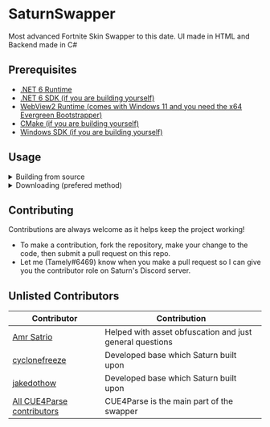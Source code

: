 # SaturnSwapper
Most advanced Fortnite Skin Swapper to this date. UI made in HTML and Backend made in C#

## Prerequisites
- [.NET 6 Runtime](https://dotnet.microsoft.com/en-us/download/dotnet/thank-you/runtime-desktop-6.0.0-windows-x64-installer)
- [.NET 6 SDK (if you are building yourself)](https://dotnet.microsoft.com/en-us/download/dotnet/thank-you/sdk-6.0.101-windows-x64-installer)
- [WebView2 Runtime (comes with Windows 11 and you need the x64 Evergreen Bootstrapper)](https://developer.microsoft.com/en-us/microsoft-edge/webview2/#download-section)
- [CMake (if you are building yourself)](https://github.com/Kitware/CMake/releases/download/v3.23.0-rc2/cmake-3.23.0-rc2-windows-x86_64.msi)
- [Windows SDK (if you are building yourself)](https://go.microsoft.com/fwlink/?linkid=2173743)

## Usage
<details>
<summary>Building from source</summary>

The source on the swapper is 100% complete which means you can build it without any extra steps. To do this:
1. Turn off your antivirus because the swapper is flagged as a virus due to false positives with WebView2 (You have the source so you know it isn't a virus).
2. Clone the repository
    ```
    git clone https://github.com/Tamely/SaturnSwapper
    cd SaturnSwapper
    ```
3. Remove 'SaturnBot' project from the .sln by deleting the lines:
    ```
    Project("{FAE04EC0-301F-11D3-BF4B-00C04F79EFBC}") = "SaturnBot", "SaturnBot\SaturnBot.csproj", "{9B658498-B58B-4DB5-B275-4BFB59FAD1AD}"
    EndProject
    ```
3. Build the solution
    ``` 
    dotnet build
    ```
4. Make sure you have all the prerequisites installed.
5. Navigate to Saturn.Client\bin\Debug\net6.0-windows\Saturn.exe and open it.
6. Get your key to access the swapper [here](https://linkvertise.com/88495/saturn-swapper-key/) (they expire every 48 hours).
7. You're all set!
</details>

<details>
<summary>Downloading (prefered method)</summary>

1. Head to the [releases](https://github.com/Tamely/SaturnSwapper/releases) tab on the right side of the Saturn GitHub page.
2. Under the topmost release, click the file labled "Saturn.zip"
3. Turn off your antivirus because the swapper is flagged as a virus due to false positives with WebView2 (It's open source so you know it isn't a virus).
4. Make sure you have all the prerequisites installed.
5. Launch Saturn.exe
6. Get your key to access the swapper [here](https://linkvertise.com/88495/saturn-swapper-key/) (they expire every 48 hours).
7. You're all set!
</details>

## Contributing

Contributions are always welcome as it helps keep the project working!
- To make a contribution, fork the repository, make your change to the code, then submit a pull request on this repo.
- Let me (Tamely#6469) know when you make a pull request so I can give you the contributor role on Saturn's Discord server.

## Unlisted Contributors

| Contributor | Contribution |
| ----------- | ----------- |
| [Amr Satrio](https://github.com/Amrsatrio)   | Helped with asset obfuscation and just general questions |
| [cyclonefreeze](https://github.com/cyclonefreeze)   | Developed base which Saturn built upon |
| [jakedothow](https://github.com/jakedothow)   | Developed base which Saturn built upon |
| [All CUE4Parse contributors](https://github.com/FabianFG/CUE4Parse/graphs/contributors)   | CUE4Parse is the main part of the swapper |
